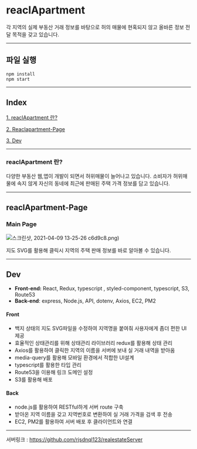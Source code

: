 # reaclApartment 

각 지역의 실제 부동산 거래 정보를 바탕으로 허의 매물에 현혹되지 않고 올바른 정보 전달 목적을 갖고 있습니다.

---

## 파일 실행

```
npm install
npm start
```

---
## Index

[1. reaclApartment 란?](#reaclapartment-란)

[2. Reaclapartment-Page](#reaclapartment-page)

[3. Dev](#dev)

---

### reaclApartment 란?

다양한 부동산 웹,앱이 개발이 되면서 허위매물이 늘어나고 있습니다. 소비자가 허위매물에 속지 않게 자신의 동네에 최근에 판매된 주택 가격 정보를 담고 있습니다.

---

## reaclApartment-Page 

### Main Page

![스크린샷, 2021-04-09 13-25-26](https://user-images.githubusercontent.com/61114705/114129097-d8d52e00-9938-11eb-949e-fcfaf75e01d4.png)
c6d9c8.png)

지도 SVG를 활용해 클릭시 지역의 주택 판매 정보를 바로 알아볼 수 있습니다.

---

## Dev


- **Front-end:** React, Redux, typescript , styled-component, typescript, S3, Route53
- **Back-end**: express, Node.js, API, dotenv, Axios, EC2, PM2

#### Front
- 백지 상태의 지도 SVG파일을 수정하여 지역명을 붙여줘 사용자에게 좀더 편한 UI제공
- 효율적인 상태관리를 위해 상태관리 라이브러리 redux를 활용해 상태 관리
- Axios를 활용하여 클릭한 지역의 이름을 서버에 보내 실 거래 내역을 받아옴
- media-query를 활용해 모바일 환경에서 적합한 UI설계
- typescript를 활용한 타입 관리
- Route53을 이용해 링크 도메인 설정
- S3를 활용해 배포

#### Back
- node.js를 활용하여 RESTful하게 서버 route 구축
- 받아온 지역 이름을 갖고 지역번호로 변환하여 실 거래 가격을 검색 후 전송
- EC2, PM2를 활용하여 서버 배포 후 클라이언트와 연결

---

서버링크 : https://github.com/rjsdnql123/realestateServer


